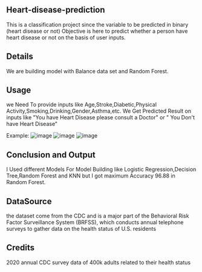 ## Heart-disease-prediction

This is a classification project since the variable to be predicted in binary (heart disease or not) Objective is here to predict whether a person have heart disease or not on the basis of user inputs.

## Details
We are building model with Balance data set and Random Forest.

## Usage 
we Need To provide inputs like Age,Stroke,Diabetic,Physical Activity,Smoking,Drinking,Gender,Asthma,etc. 
We Get Predicted Result on inputs like "You have Heart Disease please consult a Doctor" or " You Don't have Heart Disease" 
 
Example:
![image](https://user-images.githubusercontent.com/96051835/173288551-8ec98ffa-a3d7-4cef-a17f-7d42de76b77d.png)
![image](https://user-images.githubusercontent.com/96051835/173288585-d2af993c-c55a-4cd6-85af-32af31ad2acd.png)
![image](https://user-images.githubusercontent.com/96051835/173288627-7c4741a1-4207-42b4-815a-6926f25349a4.png)

## Conclusion and Output
I Used different Models For Model Building like Logistic Regression,Decision Tree,Random Forest and KNN but I got maximum Accuracy 96.88 in Random Forest. 

## DataSource
the dataset come from the CDC and is a major part of the Behavioral Risk Factor 
Surveillance System (BRFSS), which conducts annual telephone surveys to gather data on the health 
status of U.S. residents

## Credits
2020 annual CDC survey data of 400k adults related to their health 
status
